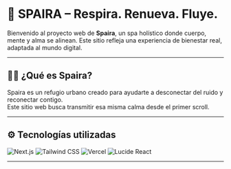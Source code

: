 # 🌿 SPAIRA – Respira. Renueva. Fluye.

Bienvenido al proyecto web de **Spaira**, un spa holístico donde cuerpo, mente y alma se alinean. Este sitio refleja una experiencia de bienestar real, adaptada al mundo digital.

---

## 🧘‍♀️ ¿Qué es Spaira?

Spaira es un refugio urbano creado para ayudarte a desconectar del ruido y reconectar contigo.  
Este sitio web busca transmitir esa misma calma desde el primer scroll.

---

## ⚙️ Tecnologías utilizadas

![Next.js](https://img.shields.io/badge/Next.js-000?logo=nextdotjs&logoColor=white&style=flat-square)
![Tailwind CSS](https://img.shields.io/badge/Tailwind_CSS-38B2AC?logo=tailwindcss&logoColor=white&style=flat-square)
![Vercel](https://img.shields.io/badge/Vercel-000?logo=vercel&logoColor=white&style=flat-square)
![Lucide React](https://img.shields.io/badge/Lucide_React-61DAFB?logo=react&logoColor=white&style=flat-square)

---

